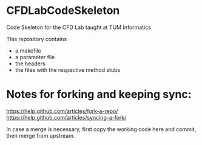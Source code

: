 # CFDLabCodeSkeleton
Code Skeleton for the CFD Lab taught at TUM Informatics

This repository contains

* a makefile
* a parameter file
* the headers
* the files with the respective method stubs

# Notes for forking and keeping sync:
https://help.github.com/articles/fork-a-repo/
https://help.github.com/articles/syncing-a-fork/

In case a merge is necessary, first copy the working code here and commit, then merge from upstream.

